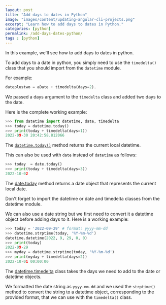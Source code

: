 ```yaml
---
layout: post
title: "Add days to dates in Python"
image: "images/content/updating-angular-cli-projects.png"
excerpt: "Learn how to add days to dates in Python." 
categories: [python]
permalink: /add-days-dates-python/
tags : [python] 
---
```


In this example, we'll see how to add days to dates in python. 

To add days to a date in python, you simply need to use the `timedelta()` class that you should import from the `datetime` module.

For example:

```python
dateplustwo = aDate + timedelta(days=2). 
```

We passed a days argument to the `timedelta` class and added two days to the date.

Here is the complete working example:

```python
>>> from datetime import datetime, date, timedelta
>>> today = datetime.today()
>>> print(today + timedelta(days=1))
2022-09-30 20:42:58.812066
```

The [`datetime.today()`](https://docs.python.org/3/library/datetime.html#datetime.datetime.today) method returns the current local datetime.

This can also be used with `date` instead of `datetime` as follows:

```python
>>> today  = date.today()
>>> print(today + timedelta(days=3))
2022-10-02
```
The [date.today](https://docs.python.org/3/library/datetime.html#datetime.date.today) method returns a date object that represents the current local date.

Don't forget to import the datetime or date and timedelta classes from the datetime module.

We can also use a date string but we first need to convert it a datetime object before adding days to it. Here is a working example:

```python
>>> today = '2022-09-29' # format: yyyy-mm-dd
>>> datetime.strptime(today, '%Y-%m-%d')
datetime.datetime(2022, 9, 29, 0, 0)
>>> print(today)
2022-09-29
>>> myday = datetime.strptime(today, '%Y-%m-%d')
>>> print(myday + timedelta(days=2))
2022-10-01 00:00:00
```

The [datetime.timedelta](https://docs.python.org/3/library/datetime.html#datetime.timedelta) class takes the days we need to add to the date or datetime objects.

We formatted the date string as `yyyy-mm-dd` and we used the `strptime()` method to convert the string to a datetime object, corresponding to the provided format, that we can use with the `timedelta()` class.
